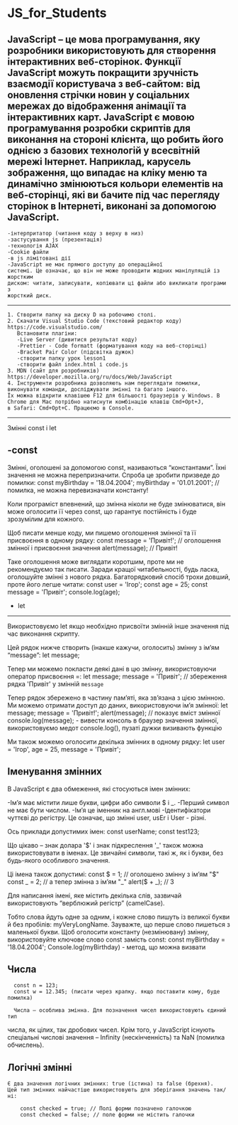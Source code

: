 # JS_for_Students
 
JavaScript – це мова програмування, яку розробники використовують для створення інтерактивних веб-сторінок. Функції JavaScript можуть покращити зручність взаємодії користувача з веб-сайтом: від оновлення стрічки новин у соціальних мережах до відображення анімації та інтерактивних карт. JavaScript є мовою програмування розробки скриптів для виконання на стороні клієнта, що робить його однією з базових технологій у всесвітній мережі Інтернет. Наприклад, карусель зображення, що випадає на кліку меню та динамічно змінюються кольори елементів на веб-сторінці, які ви бачите під час перегляду сторінок в Інтернеті, виконані за допомогою JavaScript.
------------------------------------------------------------------------------
    
    -інтерпритатор (читання коду з верху в низ)
    -застусування js (презентація)
    -технологія AJAX
    -Cookie файли
    -в js лімітовані дії
    -JavaScript не має прямого доступу до операційної
    системі. Це означає, що він не може проводити жодних маніпуляцій із жорстким
    диском: читати, записувати, копіювати ці файли або викликати програми з
    жорсткий диск.
-------------------------------------------------------------------------------    
    1. Створити папку на диску D на робочимо столі.
    2. Скачати Visual Studio Code (текстовий редактор коду) https://code.visualstudio.com/
       Встановити плагіни:
       -Live Server (дивитися результат коду)
       -Prettier - Code formatt (форматування коду на веб-сторінці)
       -Bracket Pair Color (підсвітка дужок)
       -створити папку урок lesson1
       -створити файл index.html і code.js
    3. MDN (сайт для розробників) https://developer.mozilla.org/ru/docs/Web/JavaScript
    4. Інструменти розробника дозволяють нам переглядати помилки, виконувати команди, досліджувати змінні та багато іншого.
    Їх можна відкрити клавішею F12 для більшості браузерів у Windows. В Chrome для Mac потрібно натиснути комбінацію клавіш Cmd+Opt+J, 
    в Safari: Cmd+Opt+C. Працюємо в Console. 
    
-------------------------------------------------------------------------------     
 Змінні const і let

-const
-------

Змінні, оголошені за допомогою const, називаються “константами”. Їхні значення не можна перепризначити. Спроба це зробити призведе до помилки:
      const myBirthday = '18.04.2004';
      myBirthday = '01.01.2001'; // помилка, не можна перевизначати константу!

Коли програміст впевнений, що змінна ніколи не буде змінюватися, він може оголосити її через const, що гарантує постійність і буде зрозумілим для кожного.  

Щоб писати менше коду, ми пишемо оголошення змінної та її присвоєння в одному рядку:
      const message = 'Привіт!'; // оголошення змінної і присвоєння значення
      alert(message); // Привіт!

Таке оголошення може виглядати коротшим, проте ми не рекомендуємо так писати. Заради кращої читабельності, будь ласка, оголошуйте змінні з нового рядка.
Багаторядковий спосіб трохи довший, проте його легше читати:
       const user = 'Ігор';
       const age = 25;
       const message = 'Привіт';
       console.log(age);

- let 
-------

Використовуємо let якщо необхідно присвоїти змінній інше значення під час виконання скрипту.

Цей рядок нижче створить (інакше кажучи, оголосить) змінну з ім’ям “message”:
      let message; 

Тепер ми можемо покласти деякі дані в цю змінну, використовуючи оператор присвоєння =:
      let message;
      message = 'Привіт'; // збереження рядка 'Привіт' у змінній `message`

Тепер рядок збережено в частину пам’яті, яка зв’язана з цією змінною. Ми можемо отримати доступ до даних, використовуючи ім’я змінної:
      let message;
      message = 'Привіт!';
      alert(message); // показує вміст змінної 
      console.log(message); - вивести консоль в браузер значення змінної, використовуємо медот console.log(), пузаті дужки визивають функцію

Ми також можемо оголосити декілька змінних в одному рядку:
      let user = 'Ігор', age = 25, message = 'Привіт';

Іменування змінних
-------------------

В JavaScript є два обмеження, які стосуються імен змінних:

-Ім’я має містити лише букви, цифри або символи $ і _.
-Перший символ не має бути числом.
-Ім’я це іменник на англ.мові
-Ідентифікатори чуттєві до регістру. Це означає, що змінні user, usEr і User - різні.

Ось приклади допустимих імен:
      const userName;
      const test123;

Що цікаво – знак долара '$' і знак підкреслення '_' також можна використовувати в іменах. Це звичайні символи, такі ж, як і букви, без будь-якого особливого значення.

Ці імена також допустимі:
       const $ = 1; // оголошено змінну з ім’ям "$"
       const _ = 2; // а тепер змінна з ім’ям "_"
       alert($ + _); // 3

Для написання імені, яке містить декілька слів, зазвичай використовують “верблюжий регістр” (camelCase).

Тобто слова йдуть одне за одним, і кожне слово пишуть із великої букви й без пробілів: myVeryLongName. Зауважте, що перше слово пишеться з маленької букви.
Щоб оголосити константу (незмінювану) змінну, використовуйте ключове слово const замість const:
      сonst myBirthday = '18.04.2004'; 
      Console.log(myBirthday) - метод, що можна визвати 

Числа
------
      const n = 123;
      const w = 12.345; (писати через крапку. якщо поставити кому, буде помилка)
      
      Числа – особлива змінна. Для позначення чисел використовують єдиний тип
числа, як цілих, так дробових чисел. Крім того, у JavaScript існують
спеціальні числові значення – Infinity (нескінченність) та NaN (помилка
обчислень).

Логічні змінні
---------------
    Є два значення логічних змінних: true (істина) та false (брехня).
    Цей тип змінних найчастіше використовують для зберігання значень так/ні: 
    
        const checked = true; // Полі форми позначено галочкою
        const checked = false; // поле форми не містить галочки 
